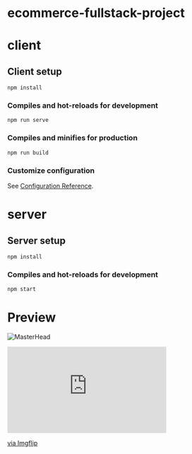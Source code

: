 # ecommerce-fullstack-project

# client

## Client setup
```
npm install
```

### Compiles and hot-reloads for development
```
npm run serve
```

### Compiles and minifies for production
```
npm run build
```

### Customize configuration
See [Configuration Reference](https://cli.vuejs.org/config/).

# server

## Server setup
```
npm install
```

### Compiles and hot-reloads for development
```
npm start
```
# Preview

![MasterHead](https://imgflip.com/gif/6aojri)

<div style="width:360px;max-width:100%;"><div style="height:0;padding-bottom:54.17%;position:relative;"><iframe width="360" height="195" style="position:absolute;top:0;left:0;width:100%;height:100%;" frameBorder="0" src="https://imgflip.com/embed/6aojri"></iframe></div><p><a href="https://imgflip.com/gif/6aojri">via Imgflip</a></p></div>
